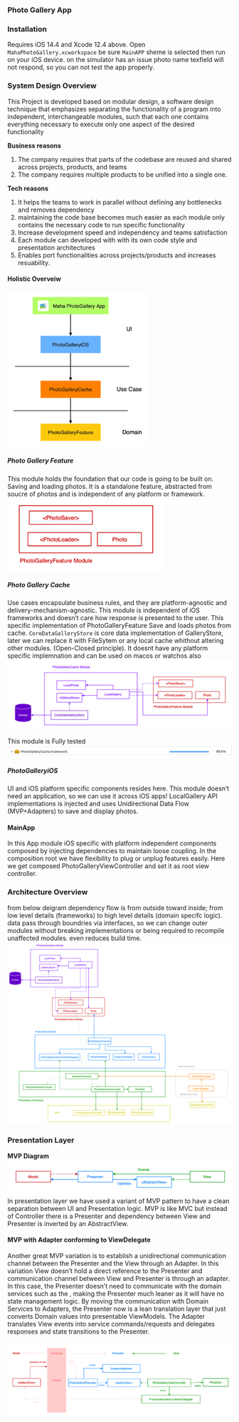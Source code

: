 ### Photo Gallery App

### Installation
Requires iOS 14.4 and Xcode 12.4 above.
Open `MahaPhotoGallery.xcworkspace` be sure `MainAPP` sheme is selected then run on your iOS device.
on the simulator has an issue photo name texfield will not respond, so you can not test the app properly.

### System Design Overview
This Project is developed based on modular design, a software design technique that emphasizes separating the functionality of a program into independent, interchangeable modules, such that each one contains everything necessary to execute only one aspect of the desired functionality

**Business reasons**
1. The company requires that parts of the codebase are reused and shared across projects, products, and teams
2. The company requires multiple products to be unified into a single one.

**Tech reasons**
1. It helps the teams to work in parallel without defining any bottlenecks and removes dependency
2. maintaining the code base becomes much easier as each module only contains the necessary code to run specific functionality
3. Increase development speed and independency and teams satisfaction
4. Each module can developed with with its own code style and presentation architectures
5. Enables port functionalities across projects/products and increases resuability.

#### Holistic Overveiw
<img src="./images/holistic-overview.png" height="350">

##### Photo Gallery Feature
This module holds the foundation that our code is going to be built on. Saving and loading photos. It is a standalone feature, abstracted from soucre of photos and is independent of any platform or framework. 
<img src="./images/photo-gallery-feature.png" width="350">

##### Photo Gallery Cache
Use cases encapsulate business rules, and they are platform-agnostic and delivery-mechanism-agnostic. This module is independent of iOS frameworks and doesn’t care how response is presented to the user. This specific implementation of PhotoGalleryFeature Save and loads photos from cache.
`CoreDataGalleryStore` is core data implementation of GalleryStore, later we can replace it with FileSytem or any local cache whithout altering other modules. (Open-Closed principle). It doesnt have any platform specific implemnation and can be used on macos or watchos also 
<img src="./images/cache-module.png" >

This module is Fully tested
<img src="./images/cache-test-coverage.png" >

##### PhotoGalleryiOS
UI and iOS platform specific components resides here. This module doesn’t need an application, so we can use it across iOS apps! LocalGallery API implementations is injected and uses Unidirectional Data Flow (MVP+Adapters) to save and display photos.


#### MainApp
In this App module iOS specific with platform independent components composed by injecting dependencies to maintain loose coupling. In the composition root we have flexibility to plug or unplug features easily. Here we get composed PhotoGalleryViewController and set it as root view controller. 


### Architecture Overview
from below deigram dependency flow is from outside toward inside; from low level details (frameworks) to high level details (domain specifc logic). data pass through boundries via interfaces, so we can change outer modules without breaking implementations or being required to recompile unaffected modules. even reduces build time.
<img src="./images/architecture.png" >

### Presentation Layer
**MVP Diagram**
<img src="./images/mvp-diagram.png" >
In presentation layer we have used a variant of MVP pattern to have a clean separation between UI and Presentation logic. MVP is like MVC but instead of Controller there is a Presenter and dependency between View and Presenter is inverted by an AbstractView.

#### MVP with Adapter conforming to ViewDelegate

Another great MVP variation is to establish a unidirectional communication channel between the Presenter and the View through an Adapter. In this variation View doesn’t hold a direct reference to the Presenter and communication channel between View and Presenter is through an adapter. In this case, the Presenter doesn’t need to communicate with the domain services such as the <PhotoLoader>, making the Presenter much leaner as it will have no state management logic.
By moving the communication with Domain Services to Adapters, the Presenter now is a lean translation layer that just converts Domain values into presentable ViewModels.
The Adapter translates View events into service commands/requests and delegates responses and state transitions to the Presenter.

<img src="./images/photo-gallery-mvp.png" >


